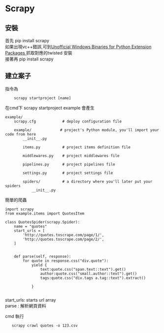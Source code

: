 # Scrapy

## 安裝
首先 pip install scrapy </br>
如果出現vc++錯誤,可到<a href="https://www.lfd.uci.edu/~gohlke/pythonlibs/#twisted ">Unofficial Windows Binaries for Python Extension Packages </a> 抓取對應的twisted 安裝</br>
接著再 pip install scrapy </br>


## 建立案子
指令為
```
    scrapy startproject [name]
```
 
在cmd下   scrapy startproject example 會產生

```
example/
    scrapy.cfg            # deploy configuration file

    example/             # project's Python module, you'll import your code from here
        __init__.py

        items.py          # project items definition file

        middlewares.py    # project middlewares file

        pipelines.py      # project pipelines file

        settings.py       # project settings file

        spiders/          # a directory where you'll later put your spiders
            __init__.py
```            

簡單的爬蟲

```
import scrapy
from example.items import QuotesItem

class QuotesSpider(scrapy.Spider):
    name = "quotes"   
    start_urls = [
        'http://quotes.toscrape.com/page/1/',
        'http://quotes.toscrape.com/page/2/',        
    ]   


    def parse(self, response):  
        for quote in response.css("div.quote"):  
            yield {
                text:quote.css("span.text::text").get()
                author:quote.css("small.author::text").get()
                tags:quote.css("div.tags a.tag::text").extract()  
            
            }
     
 ```
 
 start_urls: starts url array<br>
 parse : 解析網頁資料<br>
 
 cmd 執行
 ```
    scrapy crawl quotes -o 123.csv 
 ```
 
 
 
 
 
 
 
 
 
 
 